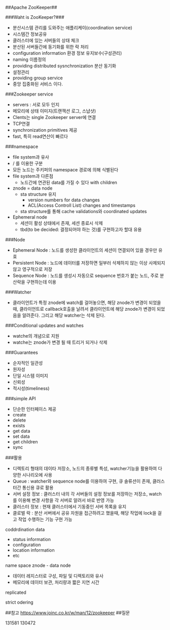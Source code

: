 ##Apache ZooKeeper##

###Waht is ZooKeeper?###
- 분산시스템 관리를 도와주는 애플리케이(coordination service)
- 시스템간 정보공유
- 클러스터에 있는 서버들의 상태 체크
- 분산된 서버들간에 동기화를 위한 락 처리
- configuration information 환경 정보 유지보수(구성관리)
- naming 이름정의
- providing distributed sysnchronization 분산 동기화
- 설정관리
- providing group service 
- 중앙 집중화된 서비스 이다.

###Zookeeper service
- servers : 서로 모두 인지
- 메모리에 상태 이미지(트랜잭션 로그, 스냡샷)
- Clents는 single Zookeeper server에 연결
- TCP연결
- synchronization primitives 제공
- fast, 특히 read연산이 빠르다

###namespace
- file system과 유사
- / 를 이용한 구분
- 모든 노드는 주키퍼의 namespace 경로에 의해 식별된다
- file system과 다른점
	- 노드간에 연관된 data를 가질 수 있다 with children
- znode = data node
	- sta structure 유지 
		- version numbers for data changes
		- ACL(Access Controll List) changes and timestamps
	- sta structure를 통해 cache validations와 coordinated updates 
- Ephemeral node
	- 세션이 활성 상태에서 존재, 세션 종료시 삭제 
	- tbd(to be decided: 결정되어야 하는 것)를 구현하고자 할대 유용 

###Node
- Ephemeral Node : 노드를 생성한 클라이언트의 세션이 연결되어 있을 경우만 유효
- Persistent Node : 노드에 데이터를 저장하면 일부러 삭제하지 않는 이상 사제되지 않고 영구적으로 저장 
- Sequence Node : 노드를 생성시 자동으로 sequence 번호가 붙는 노드, 주로 분산락을 구현하는데 이용

###Watcher
- 클라이언트가 특정 znode에 watch를 걸어놓으면, 해당 znode가 변경이 되었을때, 클라이언트로 callback호출을 날려서 클라이언트에 해당 znode가 변경이 되었음을 알려준다. 그리고 해당 watcher는 삭제 된다.

###Conditional updates and watches
- watche의 개념으로 지원
- watche는 znode가 변경 될 때 트리거 되거나 삭제

###Guarantees
- 순자적인 일관성
- 원자성
- 단일 시스템 이미지
- 신뢰성
- 적시성(timeliness)

###simple API
- 단순한 인터페이스 제공
- create
- delete
- exists
- get data
- set data
- get children
- sync

###활용
- 디렉토리 형태의 데이타 저장소, 노드의 종류별 특성, watcher기능을 활용하여 다양한 시나리오에 사용
- Queue : watcher와 sequence node를 이용하여 구현, 큐 솔류션이 존재, 클러스터간 통신용 큐로 활용
- 서버 설정 정보 : 클러스터 내의 각 서버들의 설정 정보를 저장하는 저장소, watch를 이용해 변경 사항을 각 서버로 알려서 바로 반영 가능
- 클러스터 정보 : 현재 클러스터에서 기동중인 서버 목록을 유지
- 클로벌 락 : 분산 서버에서 공유 자원을 접근하려고 했을때, 해당 작업에 lock을 걸고 작업 수행하는 기능 구현 가능 


coddrdination data
- status information
- configuration
- location information
- etc


name space
znode - data node
- 데이터 레지스터로 구성, 파일 및 디렉토리와 유사
- 메모리에 데이터 보관, 처리량과 짧은 지연 시간

replicated

strict odering


##참고
https://www.joinc.co.kr/w/man/12/zookeeper
##질문


131581 130472

